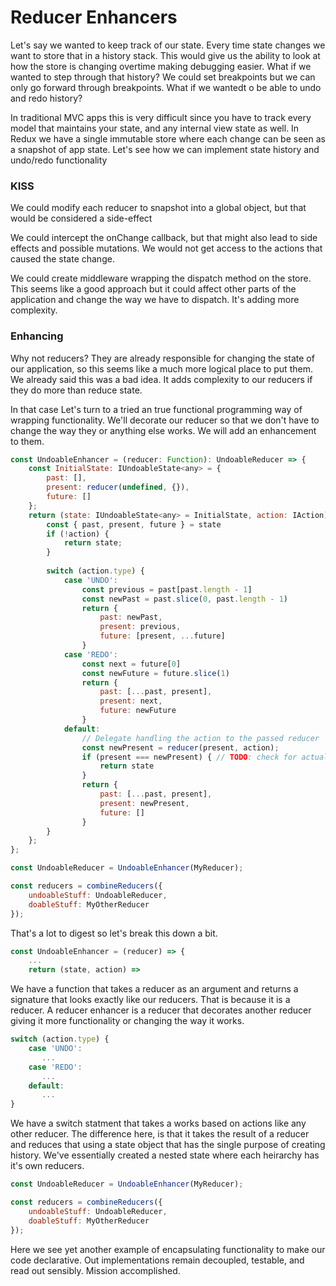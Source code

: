 # Reducer Enhancers

Let's say we wanted to keep track of our state. Every time state changes we want to store that in a history stack. This would give us the ability to look at how the store is changing overtime making debugging easier. What if we wanted to step through that history? We could set breakpoints but we can only go forward through breakpoints. What if we wantedt o be able to undo and redo history?

In traditional MVC apps this is very difficult since you have to track every model that maintains your state, and any internal view state as well. In Redux we have a single immutable store where each change can be seen as a snapshot of app state. Let's see how we can implement state history and undo/redo functionality

### KISS
We could modify each reducer to snapshot into a global object, but that would be considered a side-effect

We could intercept the onChange callback, but that might also lead to side effects and possible mutations. We would not get access to the actions that caused the state change.

We could create middleware wrapping the dispatch method on the store. This seems like a good approach but it could affect other parts of the application and change the way we have to dispatch. It's adding more complexity.

### Enhancing
Why not reducers? They are already responsible for changing the state of our application, so this seems like a much more logical place to put them. We already said this was a bad idea. It adds complexity to our reducers if they do more than reduce state.

In that case Let's turn to a tried an true functional programming way of wrapping functionality. We'll decorate our reducer so that we don't have to change the way they or anything else works. We will add an enhancement to them.

```javascript
const UndoableEnhancer = (reducer: Function): UndoableReducer => {
    const InitialState: IUndoableState<any> = {
        past: [],
        present: reducer(undefined, {}),
        future: []
    };
    return (state: IUndoableState<any> = InitialState, action: IAction): IUndoableState<any> => {
        const { past, present, future } = state
        if (!action) {
            return state;
        }
 
        switch (action.type) {
            case 'UNDO':
                const previous = past[past.length - 1]
                const newPast = past.slice(0, past.length - 1)
                return {
                    past: newPast,
                    present: previous,
                    future: [present, ...future]
                }
            case 'REDO':
                const next = future[0]
                const newFuture = future.slice(1)
                return {
                    past: [...past, present],
                    present: next,
                    future: newFuture
                }
            default:
                // Delegate handling the action to the passed reducer
                const newPresent = reducer(present, action);
                if (present === newPresent) { // TODO: check for actual equality
                    return state
                }
                return {
                    past: [...past, present],
                    present: newPresent,
                    future: []
                }
        }
    };
};

const UndoableReducer = UndoableEnhancer(MyReducer);

const reducers = combineReducers({
    undoableStuff: UndoableReducer,
    doableStuff: MyOtherReducer
});
```

That's a lot to digest so let's break this down a bit.

```javascript
const UndoableEnhancer = (reducer) => {
    ...
    return (state, action) =>
```
We have a function that takes a reducer as an argument and returns a signature that looks exactly like our reducers. That is because it is a reducer. A reducer enhancer is a reducer that decorates another reducer giving it more functionality or changing the way it works.

```javascript
switch (action.type) {
    case 'UNDO':
       ... 
    case 'REDO':
       ... 
    default:
       ... 
}
```
We have a switch statment that takes a works based on actions like any other reducer. The difference here, is that it takes the result of a reducer and reduces that using a state object that has the single purpose of creating history. We've essentially created a nested state where each heirarchy has it's own reducers.

```javascript
const UndoableReducer = UndoableEnhancer(MyReducer);

const reducers = combineReducers({
    undoableStuff: UndoableReducer,
    doableStuff: MyOtherReducer
});
```
Here we see yet another example of encapsulating functionality to make our code declarative. Out implementations remain decoupled, testable, and read out sensibly. Mission accomplished.
